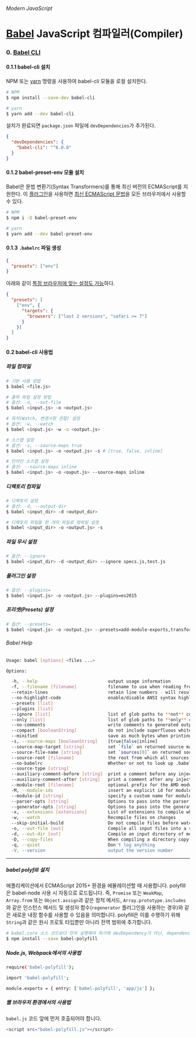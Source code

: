 ###### Modern JavaScript

# [Babel](http://babeljs.io) JavaScript 컴파일러(Compiler)

### 0. [Babel CLI](http://babeljs.io/docs/usage/cli/)

#### 0.1.1 babel-cli 설치

NPM 또는 [yarn](./Yarn.md) 명령을 사용하여 babel-cli 모듈을 로컬 설치한다.

```sh
# NPM
$ npm install --save-dev babel-cli

# yarn
$ yarn add --dev babel-cli
```

설치가 완료되면 `package.json` 파일에 `devDependencies`가 추가된다.

```json
{
  "devDependencies": {
    "babel-cli": "^6.0.0"
  }
}
```

#### 0.1.2 babel-preset-env 모듈 설치

Babel은 문법 변환기(Syntax Transformers)를 통해 최신 버전의 ECMAScript를 지원한다.
이 [플러그인](https://babeljs.io/docs/plugins/)을 사용하면 [최신 ECMAScript 문법](./ECMAScript2015.md)을
모든 브라우저에서 사용할 수 있다.

```sh
# NPM
$ npm i -D babel-preset-env

# yarn
$ yarn add --dev babel-preset-env
```

#### 0.1.3 `.babelrc` 파일 생성

```json
{
  "presets": ["env"]
}
```

아래와 같이 [특정 브라우저에 맞는 설정도 가능](http://babeljs.io/docs/plugins/preset-env/)하다.

```json
{
  "presets": [
    ["env", {
      "targets": {
        "browsers": ["last 2 versions", "safari >= 7"]
      }
    }]
  ]
}
```

#### 0.2 babel-cli 사용법

##### 파일 컴파일

```sh
# 기본 사용 방법
$ babel <file.js>

# 출력 파일 설정 방법
# 옵션: -o, --out-file
$ babel <input.js> -o <output.js>

# 워치(Watch, 변경사항 관찰) 설정
# 옵션: -w, --watch
$ babel <input.js> -w -o <output.js>

# 소스맵 설정
# 옵션: -s, --source-maps true
$ babel <input.js> -o <output.js> -s # [true, false, inline]

# 인라인 소스맵 설정
# 옵션: --source-maps inline
$ babel <input.js> -o <ouput.js> --source-maps inline
```

##### 디렉토리 컴파일

```sh
# 디렉토리 설정
# 옵션: -d, --output-dir
$ babel <input_dir> -d <output_dir>

# 디렉토리 파일을 한 개의 파일로 컴파일 설정
$ babel <input_dir> -o <output.js> -s
```

##### 파일 무시 설정

```sh
# 옵션: --ignore
$ babel <input_dir> -d <output_dir> --ignore specs.js,test.js
```

##### 플러그인 설정

```sh
# 옵션: --plugins=
$ babel <input.js> -o <output.js> --plugins=es2015
```

##### 프리셋(Presets) 설정

```sh
# 옵션: --presets=
$ babel <input.js> -o <output.js> --presets=add-module-exports,transform-es2015-modules-amd
```

###### Babel Help

```sh
Usage: babel [options] <files ...>

Options:

  -h, --help                           output usage information
  -f, --filename [filename]            filename to use when reading from stdin - this will be used in source-maps, errors etc
  --retain-lines                       retain line numbers - will result in really ugly code
  --no-highlight-code                  enable/disable ANSI syntax highlighting of code frames (on by default)
  --presets [list]
  --plugins [list]
  --ignore [list]                      list of glob paths to **not** compile
  --only [list]                        list of glob paths to **only** compile
  --no-comments                        write comments to generated output (true by default)
  --compact [booleanString]            do not include superfluous whitespace characters and line terminators [true|false|auto]
  --minified                           save as much bytes when printing [true|false]
  -s, --source-maps [booleanString]    [true|false|inline]
  --source-map-target [string]         set `file` on returned source map
  --source-file-name [string]          set `sources[0]` on returned source map
  --source-root [filename]             the root from which all sources are relative
  --no-babelrc                         Whether or not to look up .babelrc and .babelignore files
  --source-type [string]
  --auxiliary-comment-before [string]  print a comment before any injected non-user code
  --auxiliary-comment-after [string]   print a comment after any injected non-user code
  --module-root [filename]             optional prefix for the AMD module formatter that will be prepend to the filename on module definitions
  -M, --module-ids                     insert an explicit id for modules
  --module-id [string]                 specify a custom name for module ids
  --parser-opts [string]               Options to pass into the parser, or to change parsers (parserOpts.parser)
  --generator-opts [string]            Options to pass into the generator, or to change generators (generatorOpts.generator)
  -x, --extensions [extensions]        List of extensions to compile when a directory has been input [.es6,.js,.es,.jsx]
  -w, --watch                          Recompile files on changes
  --skip-initial-build                 Do not compile files before watching
  -o, --out-file [out]                 Compile all input files into a single file
  -d, --out-dir [out]                  Compile an input directory of modules into an output directory
  -D, --copy-files                     When compiling a directory copy over non-compilable files
  -q, --quiet                          Don't log anything
  -V, --version                        output the version number
```

---

##### babel polyfill 설치

애플리케이션에서 ECMAScript 2015+ 환경을 에뮬레이션할 때 사용합니다. polyfill은 babel-node 사용 시 자동으로 로드됩니다.
즉, `Promise` 또는 `WeakMap`, `Array.from` 또는 `Object.assign`과 같은 정적 메서드, `Array.prototype.includes`와 같은
인스턴스 메서드 및 생성자 함수(`regenerator` 플러그인을 사용하는 경우)와 같은 새로운 내장 함수를 사용할 수 있음을 의미합니다.
polyfill은 이를 수행하기 위해 `String`과 같은 원시 프로토 타입뿐만 아니라 전역 범위에 추가합니다.

```sh
# babel.core 소스 코드보다 먼저 실행해야 하기에 devDependency가 아닌, dependency로 설치해야 합니다.
$ npm install --save babel-polyfill
```

##### Node.js, Webpack에서의 사용법

```sh
require('babel-polyfill');
```

```sh
import 'babel-polyfill';
```

```sh
module.exports = { entry: ['babel-polyfill', 'app/js'] };
```

##### 웹 브라우저 환경에서의 사용법

`babel.js` 코드 앞에 먼저 호출되어야 합니다.

```sh
<script src="babel-polyfill.js"></script>
```